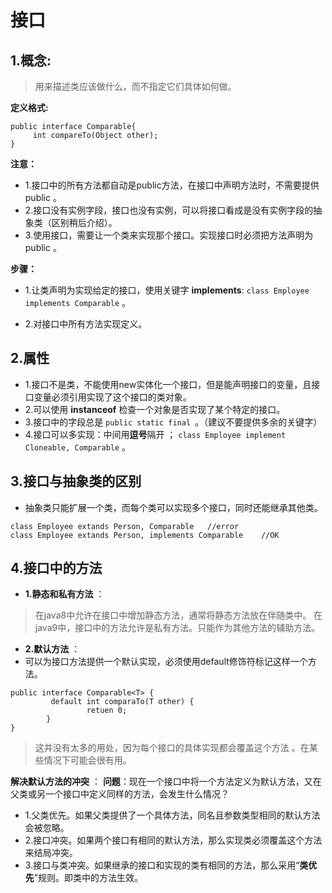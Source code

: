 # 接口

## 1.概念:
>用来描述类应该做什么，而不指定它们具体如何做。

**定义格式:**
```
public interface Comparable{
     int compareTo(Object other);
}
```
**注意：**
- 1.接口中的所有方法都自动是public方法，在接口中声明方法时，不需要提供public 。
- 2.接口没有实例字段，接口也没有实例，可以将接口看成是没有实例字段的抽象类（区别稍后介绍）。
- 3.使用接口，需要让一个类来实现那个接口。实现接口时必须把方法声明为public 。

**步骤：**
- 1.让类声明为实现给定的接口，使用关键字 **implements**: ```class Employee implements Comparable``` 。
* 2.对接口中所有方法实现定义。

## 2.属性
- 1.接口不是类，不能使用new实体化一个接口，但是能声明接口的变量，且接口变量必须引用实现了这个接口的类对象。
- 2.可以使用 **instanceof** 检查一个对象是否实现了某个特定的接口。
- 3.接口中的字段总是   ```public static final ```。（建议不要提供多余的关键字）
- 4.接口可以多实现：中间用**逗号**隔开 ；  ```class Employee implement Cloneable, Comparable``` 。

## 3.接口与抽象类的区别
- 抽象类只能扩展一个类，而每个类可以实现多个接口，同时还能继承其他类。
 ```
class Employee extands Person, Comparable   //error
class Employee extands Person, implements Comparable    //OK
 ```

## 4.接口中的方法
 - **1.静态和私有方法** ：
> 在java8中允许在接口中增加静态方法，通常将静态方法放在伴随类中。
> 在java9中，接口中的方法允许是私有方法。只能作为其他方法的辅助方法。
 - **2.默认方法** ：
- 可以为接口方法提供一个默认实现，必须使用default修饰符标记这样一个方法。
 ```
public interface Comparable<T> {
          default int comparaTo(T other) {
                  retuen 0;
         }
}
 ```
> 这并没有太多的用处，因为每个接口的具体实现都会覆盖这个方法 。在某些情况下可能会很有用。

  **解决默认方法的冲突** ：
 **问题**：现在一个接口中将一个方法定义为默认方法，又在父类或另一个接口中定义同样的方法，会发生什么情况？
 - 1.父类优先。如果父类提供了一个具体方法，同名且参数类型相同的默认方法会被忽略。
 - 2.接口冲突。如果两个接口有相同的默认方法，那么实现类必须覆盖这个方法来结局冲突。
 - 3.接口与类冲突。如果继承的接口和实现的类有相同的方法，那么采用“**类优先**”规则。即类中的方法生效。
